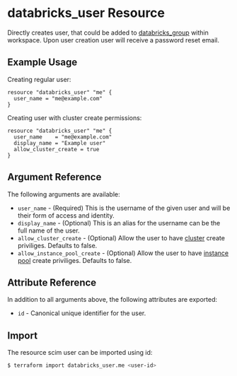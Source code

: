 # databricks_user Resource

Directly creates user, that could be added to [databricks_group](group.md) within workspace. Upon user creation user will receive a password reset email.

## Example Usage

Creating regular user:

```hcl
resource "databricks_user" "me" {
  user_name = "me@example.com"
}
```

Creating user with cluster create permissions:

```hcl
resource "databricks_user" "me" {
  user_name    = "me@example.com"
  display_name = "Example user"
  allow_cluster_create = true
}
```

## Argument Reference

The following arguments are available:

* `user_name` - (Required) This is the username of the given user and will be their form of access and identity.
* `display_name` - (Optional) This is an alias for the username can be the full name of the user.
* `allow_cluster_create` -  (Optional) Allow the user to have [cluster](cluster.md) create priviliges. Defaults to false.
* `allow_instance_pool_create` -  (Optional) Allow the user to have [instance pool](instance_pool.md) create priviliges. Defaults to false.

## Attribute Reference

In addition to all arguments above, the following attributes are exported:

* `id` - Canonical unique identifier for the user.

## Import

The resource scim user can be imported using id:

```bash
$ terraform import databricks_user.me <user-id>
```